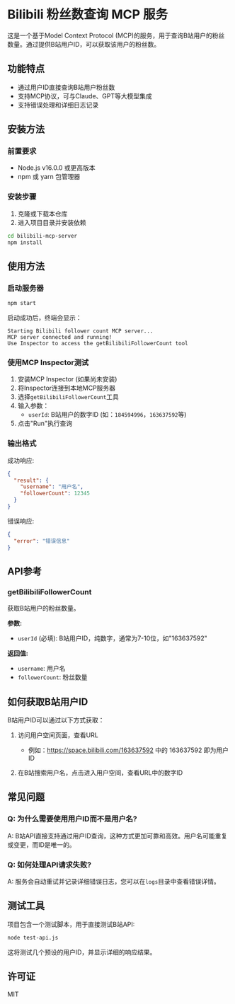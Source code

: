 # Bilibili 粉丝数查询 MCP 服务

这是一个基于Model Context Protocol (MCP)的服务，用于查询B站用户的粉丝数量。通过提供B站用户ID，可以获取该用户的粉丝数。

## 功能特点

- 通过用户ID直接查询B站用户粉丝数
- 支持MCP协议，可与Claude、GPT等大模型集成
- 支持错误处理和详细日志记录

## 安装方法

### 前置要求

- Node.js v16.0.0 或更高版本
- npm 或 yarn 包管理器

### 安装步骤

1. 克隆或下载本仓库
2. 进入项目目录并安装依赖

```bash
cd bilibili-mcp-server
npm install
```

## 使用方法

### 启动服务器

```bash
npm start
```

启动成功后，终端会显示：
```
Starting Bilibili follower count MCP server...
MCP server connected and running!
Use Inspector to access the getBilibiliFollowerCount tool
```

### 使用MCP Inspector测试

1. 安装MCP Inspector (如果尚未安装)
2. 将Inspector连接到本地MCP服务器
3. 选择`getBilibiliFollowerCount`工具
4. 输入参数：
   - `userId`: B站用户的数字ID (如：`184594996`，`163637592`等)
5. 点击"Run"执行查询

### 输出格式

成功响应:
```json
{
  "result": {
    "username": "用户名",
    "followerCount": 12345
  }
}
```

错误响应:
```json
{
  "error": "错误信息"
}
```

## API参考

### getBilibiliFollowerCount

获取B站用户的粉丝数量。

**参数:**
- `userId` (必填): B站用户ID，纯数字，通常为7-10位，如"163637592"

**返回值:**
- `username`: 用户名
- `followerCount`: 粉丝数量

## 如何获取B站用户ID

B站用户ID可以通过以下方式获取：

1. 访问用户空间页面，查看URL
   - 例如：https://space.bilibili.com/163637592 中的 163637592 即为用户ID

2. 在B站搜索用户名，点击进入用户空间，查看URL中的数字ID

## 常见问题

### Q: 为什么需要使用用户ID而不是用户名?
A: B站API直接支持通过用户ID查询，这种方式更加可靠和高效。用户名可能重复或变更，而ID是唯一的。

### Q: 如何处理API请求失败?
A: 服务会自动重试并记录详细错误日志，您可以在`logs`目录中查看错误详情。

## 测试工具

项目包含一个测试脚本，用于直接测试B站API:

```bash
node test-api.js
```

这将测试几个预设的用户ID，并显示详细的响应结果。

## 许可证

MIT 